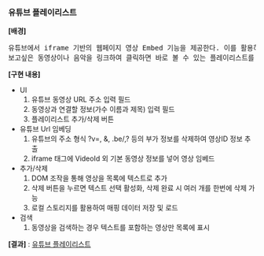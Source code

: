 ### 유튜브 플레이리스트

**[배경]** 

<pre>
유튜브에서 iframe 기반의 웹페이지 영상 Embed 기능을 제공한다. 이를 활용하여
보고싶은 동영상이나 음악을 링크하여 클릭하면 바로 볼 수 있는 플레이리스트를 제작.
</pre>
 
**[구현 내용]**
- UI
    1. 유튜브 동영상 URL 주소 입력 필드
    2. 동영상과 연결할 정보(가수 이름과 제목) 입력 필드
    3. 플레이리스트 추가/삭제 버튼
- 유튜브 Url 임베딩
    1. 유튜브의 주소 형식 ?v=, &, .be/,? 등의 부가 정보를 삭제하여 영상ID 정보 추출
    2. iframe 태그에 VideoId 외 기본 동영상 정보를 넣어 영상 임베드
- 추가/삭제
    1. DOM 조작을 통해 영상을 목록에 텍스트로 추가
    2. 삭제 버튼을 누르면 텍스트 선택 활성화, 삭제 완료 시 여러 개를 한번에 삭제 가능
    3. 로컬 스토리지를 활용하여 매핑 데이터 저장 및 로드
- 검색
    1. 동영상을 검색하는 경우 텍스트를 포함하는 영상만 목록에 표시

**[결과]** : [유튜브 플레이리스트](http://eropick.github.io/solo_project/Youtube_PlayList/MyPlaylist.html)